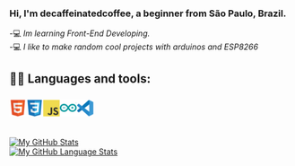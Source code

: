 
### Hi, I'm decaffeinatedcoffee, a beginner from São Paulo, Brazil.

-💻 *Im learning Front-End Developing.*  
-💻 *I like to make random cool projects with arduinos and ESP8266*
###
  **👨‍💻 Languages and tools:**  
  </br>
  <img src="https://raw.githubusercontent.com/devicons/devicon/00f02ef57fb7601fd1ddcc2fe6fe670fef3ae3e4/icons/html5/html5-original.svg" align="left" height="30" width="30" title="HTML5">
  <img src="https://raw.githubusercontent.com/devicons/devicon/00f02ef57fb7601fd1ddcc2fe6fe670fef3ae3e4/icons/css3/css3-original.svg" align="left" height="30" width="30" title="CSS3">
  <img src="https://raw.githubusercontent.com/devicons/devicon/00f02ef57fb7601fd1ddcc2fe6fe670fef3ae3e4/icons/javascript/javascript-original.svg" align="left" height="30" width="30" title="JavaScript">
  <img src="https://raw.githubusercontent.com/devicons/devicon/00f02ef57fb7601fd1ddcc2fe6fe670fef3ae3e4/icons/arduino/arduino-original.svg" align="left" height="30" width="30" title="Arduino"> 
  <img src="https://raw.githubusercontent.com/devicons/devicon/00f02ef57fb7601fd1ddcc2fe6fe670fef3ae3e4/icons/vscode/vscode-original.svg" align="left" height="30" width="30" title="VS code">    
<br>
---
  [![My GitHub Stats](https://github-readme-stats.vercel.app/api/?username=decaffeinatedcoffee&count_private=true&theme=tokyonight&showicons=true)]()   
 [![My GitHub Language Stats](https://github-readme-stats.vercel.app/api/top-langs/?username=decaffeinatedcoffee&langs_count=5&theme=tokyonight)]()    
  



 

 

